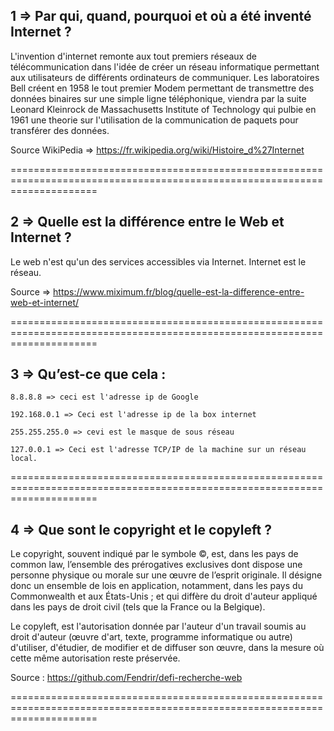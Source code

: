 1 => Par qui, quand, pourquoi et où a été inventé Internet ?
------------------------------------------------------------

L'invention d'internet remonte aux tout premiers réseaux de télécommunication dans l'idée de créer un réseau informatique permettant aux utilisateurs de différents ordinateurs de communiquer. Les laboratoires Bell créent en 1958 le tout premier Modem permettant de transmettre des données binaires sur une simple ligne téléphonique, viendra par la suite Leonard Kleinrock de Massachusetts Institute of Technology qui pulbie en 1961 une theorie sur l'utilisation de la communication de paquets pour transférer des données.

Source WikiPedia => https://fr.wikipedia.org/wiki/Histoire_d%27Internet

===========================================================================================================================


2 => Quelle est la différence entre le Web et Internet ?
--------------------------------------------------------



Le web n'est qu'un des services accessibles via Internet. Internet est le réseau.

Source => https://www.miximum.fr/blog/quelle-est-la-difference-entre-web-et-internet/


===========================================================================================================================

3 => Qu’est-ce que cela :
-------------------------


    8.8.8.8 => ceci est l'adresse ip de Google

    192.168.0.1 => Ceci est l'adresse ip de la box internet

    255.255.255.0 => cevi est le masque de sous réseau

    127.0.0.1 => Ceci est l'adresse TCP/IP de la machine sur un réseau local.


===========================================================================================================================

4 => Que sont le copyright et le copyleft ?
-------------------------------------------

Le copyright, souvent indiqué par le symbole ©, est, dans les pays de common law, l’ensemble des prérogatives exclusives dont dispose une personne physique ou morale sur une œuvre de l’esprit originale. Il désigne donc un ensemble de lois en application, notamment, dans les pays du Commonwealth et aux États-Unis ; et qui diffère du droit d'auteur appliqué dans les pays de droit civil (tels que la France ou la Belgique).


Le copyleft, est l'autorisation donnée par l'auteur d'un travail soumis au droit d'auteur (œuvre d'art, texte, programme informatique ou autre) d'utiliser, d'étudier, de modifier et de diffuser son œuvre, dans la mesure où cette même autorisation reste préservée.

Source : https://github.com/Fendrir/defi-recherche-web

===========================================================================================================================